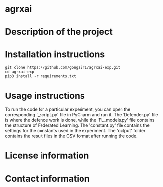 # agrxai
# Description of the project

# Installation instructions
```
git clone https://github.com/gongzir1/agrxai-exp.git
cd agrxai-exp
pip3 install -r requirements.txt
```


# Usage instructions
To run the code for a particular experiment, you can open the corresponding '_script.py' file in PyCharm and run it. The 'Defender.py' file is where the defence work is done, while the 'FL_models.py' file contains the structure of Federated Learning. The 'constant.py' file contains the settings for the constants used in the experiment. The 'output' folder contains the result files in the CSV format after running the code. 
# License information
# Contact information
